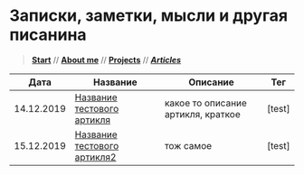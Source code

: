 # Записки, заметки, мысли и другая писанина

> [**Start**](/) // [**About me**](/about) // [**Projects**](/projects) // [**_Articles_**](/articles)

Дата | Название | Описание | Тег |
---- | -------- | -------- | --- |
14.12.2019 | [Название тестового артикля](/название_тестового_артикля.md) | какое то описание артикля, краткое | [test]
15.12.2019 | [Название тестового артикля2](/название_тестового_артикля2.md) | тож самое | [test]
